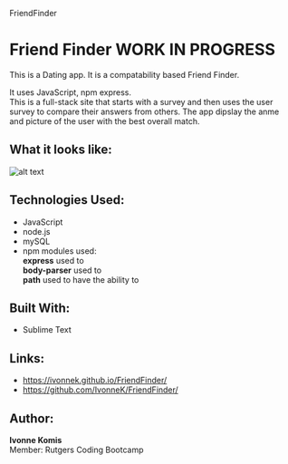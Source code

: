 FriendFinder
# Friend Finder WORK IN PROGRESS
This is a Dating app. It is a compatability based Friend Finder.

It uses JavaScript, npm express.  
This is a full-stack site that starts with a survey and then uses the user survey to compare their answers from others. The app dipslay the anme and picture of the user with the best overall match.


## What it looks like:
![alt text](screenshots/.png "Friend Finder")


## Technologies Used: 
- JavaScript 
- node.js 
- mySQL
- npm modules used:<br>
**express** used to <br>
**body-parser** used to <br>
**path** used to have the ability to <br>

## Built With:
* Sublime Text

## Links: 	
- https://ivonnek.github.io/FriendFinder/<br>
- https://github.com/IvonneK/FriendFinder/


## Author: 
**Ivonne Komis**<br>
Member: Rutgers Coding Bootcamp
